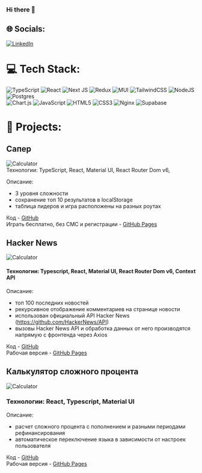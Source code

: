 ### Hi there 👋


## 🌐 Socials:
[![LinkedIn](https://img.shields.io/badge/LinkedIn-%230077B5.svg?logo=linkedin&logoColor=white)](https://linkedin.com/in/https://www.linkedin.com/in/molchanov-dmitrii/) 

# 💻 Tech Stack:
![TypeScript](https://img.shields.io/badge/typescript-%23007ACC.svg?style=for-the-badge&logo=typescript&logoColor=white) 
![React](https://img.shields.io/badge/react-%2320232a.svg?style=for-the-badge&logo=react&logoColor=%2361DAFB) 
![Next JS](https://img.shields.io/badge/Next-black?style=for-the-badge&logo=next.js&logoColor=white) 
![Redux](https://img.shields.io/badge/redux-%23593d88.svg?style=for-the-badge&logo=redux&logoColor=white) 
![MUI](https://img.shields.io/badge/MUI-%230081CB.svg?style=for-the-badge&logo=material-ui&logoColor=white) 
![TailwindCSS](https://img.shields.io/badge/tailwindcss-%2338B2AC.svg?style=for-the-badge&logo=tailwind-css&logoColor=white) 
![NodeJS](https://img.shields.io/badge/node.js-6DA55F?style=for-the-badge&logo=node.js&logoColor=white) 
![Postgres](https://img.shields.io/badge/postgres-%23316192.svg?style=for-the-badge&logo=postgresql&logoColor=white) 	
![Chart.js](https://img.shields.io/badge/chart.js-F5788D.svg?style=for-the-badge&logo=chart.js&logoColor=white) 
![JavaScript](https://img.shields.io/badge/javascript-%23323330.svg?style=for-the-badge&logo=javascript&logoColor=%23F7DF1E) 
![HTML5](https://img.shields.io/badge/html5-%23E34F26.svg?style=for-the-badge&logo=html5&logoColor=white) 
![CSS3](https://img.shields.io/badge/css3-%231572B6.svg?style=for-the-badge&logo=css3&logoColor=white) 
![Nginx](https://img.shields.io/badge/nginx-%23009639.svg?style=for-the-badge&logo=nginx&logoColor=white) 
![Supabase](https://img.shields.io/badge/Supabase-3ECF8E?style=for-the-badge&logo=supabase&logoColor=white)

# 💾 Projects:

## Сапер
![Calculator](https://github.com/DmitriiM0/DmitriiM0/blob/main/minesweeperBig.png)  
Технологии: TypeScript, React, Material UI, React Router Dom v6, 

Описание: 
- 3 уровня сложности 
- сохранение топ 10 результатов в localStorage
- таблица лидеров и игра расположены на разных роутах

Код - [GitHub](https://github.com/DmitriiM0/minesweeper)  
Играть бесплатно, без СМС и регистрации - [GitHub Pages](https://dmitriim0.github.io/minesweeper)


## Hacker News
![Calculator](https://github.com/DmitriiM0/DmitriiM0/blob/main/hackerNews.png)  
#### Технологии: Typescript, React, Material UI, React Router Dom v6, Context API

Описание:
- топ 100 последних новостей
- рекурсивное отображение комментариев на странице новости
- использован официальный API Hacker News (https://github.com/HackerNews/API)
- вызовы Hacker News API и обработка данных от него производятся напрямую с фронтенда через Axios

Код - [GitHub](https://github.com/DmitriiM0/Hacker-News-React-MUI-App)  
Рабочая версия - [GitHub Pages](https://dmitriim0.github.io/Hacker-News-React-MUI-App/)


## Калькулятор сложного процента
![Calculator](https://github.com/DmitriiM0/DmitriiM0/blob/main/calculator.png)  
### Технологии: React, Typescript, Material UI

Описание:
- расчет сложного процента с пополнением и разными периодами рефинансирования
- автоматическое переключение языка в зависимости от настроек пользователя

Код - [GitHub](https://dmitriim0.github.io/Compound_Interest_Calculator/)  
Рабочая версия - [GitHub Pages](https://dmitriim0.github.io/Compound_Interest_Calculator/)



